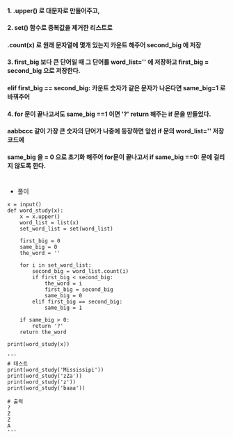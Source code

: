 #### 1. .upper() 로 대문자로 만들어주고, 
#### 2. set() 함수로 중복값을 제거한 리스트로
#### .count(x) 로 원래 문자열에 몇개 있는지 카운트 해주어 second_big 에 저장
#### 3. first_big 보다 큰 단어일 때 그 단어를 word_list='' 에 저장하고 first_big = second_big 으로 저장한다.
#### elif first_big == second_big: 카운트 숫자가 같은 문자가 나온다면 same_big=1 로 바꿔주어 
#### 4. for 문이 끝나고서도 same_big ==1 이면 '?' return 해주는 if 문을 만들었다.
#### aabbccc 같이 가장 큰 숫자의 단어가 나중에 등장하면 앞선 if 문의 word_list='' 저장 코드에
#### same_big 을 = 0 으로 초기화 해주어 for문이 끝나고서 if same_big ==0: 문에 걸리지 않도록 한다.
# 
# 
* 풀이 
```
x = input()
def word_study(x):
    x = x.upper()
    word_list = list(x)
    set_word_list = set(word_list)

    first_big = 0
    same_big = 0
    the_word = ''

    for i in set_word_list:
        second_big = word_list.count(i)
        if first_big < second_big:
            the_word = i
            first_big = second_big
            same_big = 0
        elif first_big == second_big:
            same_big = 1

    if same_big > 0:
        return '?'
    return the_word

print(word_study(x))

'''
# 테스트
print(word_study('Mississipi'))
print(word_study('zZa'))
print(word_study('z'))
print(word_study('baaa'))

# 출력
?
Z
Z
A
'''
```
